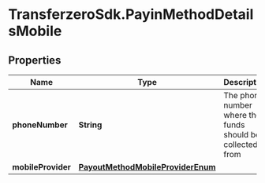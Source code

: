 # TransferzeroSdk.PayinMethodDetailsMobile

## Properties
Name | Type | Description | Notes
------------ | ------------- | ------------- | -------------
**phoneNumber** | **String** | The phone number where the funds should be collected from | [optional] 
**mobileProvider** | [**PayoutMethodMobileProviderEnum**](PayoutMethodMobileProviderEnum.md) |  | [optional] 


